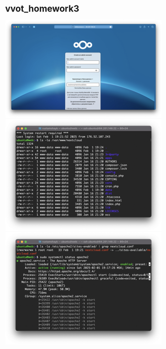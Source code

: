 # vvot_homework3

![](/images/nextcloud.png)
![](/images/Наличие_файлов_Nextcloud.png)
![](/images/Конфигурация_и_статус_Apache.png)